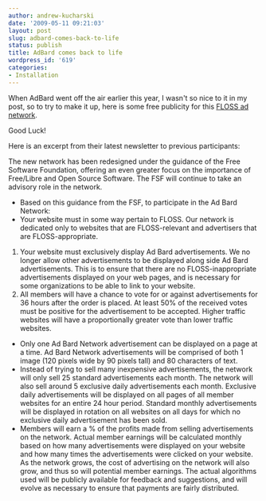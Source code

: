 ```yaml
---
author: andrew-kucharski
date: '2009-05-11 09:21:03'
layout: post
slug: adbard-comes-back-to-life
status: publish
title: AdBard comes back to life
wordpress_id: '619'
categories:
- Installation
---
```


When AdBard went off the air earlier this year, I wasn't so nice to it in my post, so to try to make it up, here is some free publicity for this [FLOSS ad network](http://adbard.net/join). 

Good Luck!

Here is an excerpt from their latest newsletter to previous participants:


> 
The new network has been redesigned under the guidance of the Free Software Foundation, offering an even greater focus on the importance of Free/Libre and Open Source Software.  The FSF will continue to take an advisory role in the network.
 * Based on this guidance from the FSF, to participate in the Ad Bard Network:
 * Your website must in some way pertain to FLOSS.  Our network is dedicated only to websites that are FLOSS-relevant and advertisers that are FLOSS-appropriate.
 1. Your website must exclusively display Ad Bard advertisements.  We no longer allow other advertisements to be displayed along side Ad Bard advertisements.  This is to ensure that there are no FLOSS-inappropriate advertisements displayed on your web pages, and is necessary for some organizations to be able to link to your website.
 2. All members will have a chance to vote for or against advertisements for 36 hours after the order is placed.  At least 50% of the received votes must be positive for the advertisement to be accepted.  Higher traffic websites will have a proportionally greater vote than lower traffic websites.
 * Only one Ad Bard Network advertisement can be displayed on a page at a time.  Ad Bard Network advertisements will be comprised of both 1 image (120 pixels wide by 90 pixels tall) and 80 characters of text.
 * Instead of trying to sell many inexpensive advertisements, the network will only sell 25 standard advertisements each month.  The network will also sell around 5 exclusive daily advertisements each month.  Exclusive daily advertisements will be displayed on all pages of all member websites for an entire 24 hour period.  Standard monthly advertisements will be displayed in rotation on all websites on all days for which no exclusive daily advertisement has been sold.
 * Members will earn a % of the profits made from selling advertisements on the network.  Actual member earnings will be calculated monthly based on how many advertisements were displayed on your website and how many times the advertisements were clicked on your website.  As the network grows, the cost of advertising on the network will also grow, and thus so will potential member earnings.  The actual algorithms used will be publicly available for feedback and suggestions, and will evolve as necessary to ensure that payments are fairly distributed.

